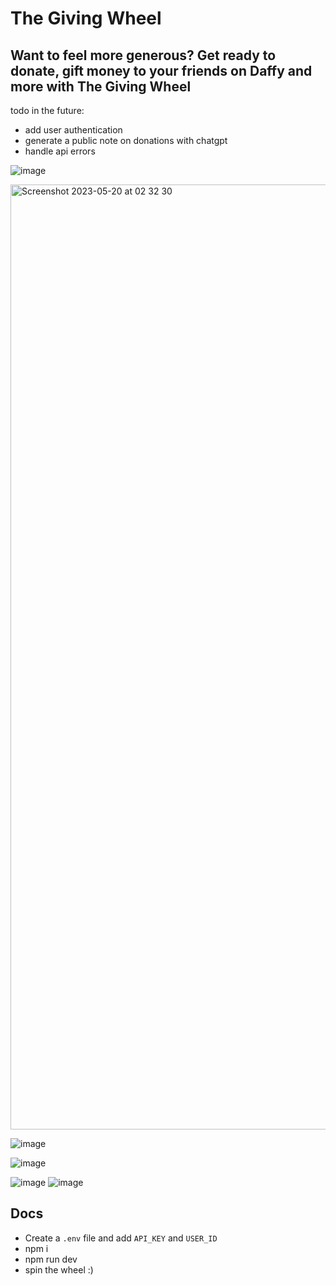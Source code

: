 # The Giving Wheel

## Want to feel more generous? Get ready to donate, gift money to your friends on Daffy and more with The Giving Wheel

todo in the future:
- add user authentication
- generate a public note on donations with chatgpt
- handle api errors

![image](https://github.com/daianaszw/public-api-hack/assets/103959708/d0c9d030-be41-4a3d-9473-8bff6d2a68c4)

<img width="1512" alt="Screenshot 2023-05-20 at 02 32 30" src="https://github.com/daianaszw/public-api-hack/assets/103959708/4c6b95f2-abfa-4137-a65f-10997d505d19">

![image](https://github.com/daianaszw/public-api-hack/assets/103959708/6a0782e3-ca41-4887-bec0-7fee5cb87d91)

![image](https://github.com/daianaszw/public-api-hack/assets/103959708/5063655c-27fb-495b-873d-236314de415e)

![image](https://github.com/daianaszw/public-api-hack/assets/103959708/b2018411-8709-4357-b834-84f78bc2bf29)
![image](https://github.com/daianaszw/public-api-hack/assets/103959708/cd3c9421-57e9-4c40-b5e0-c90a1d161eea)

## Docs

- Create a `.env` file and add `API_KEY` and `USER_ID`
- npm i
- npm run dev
- spin the wheel :)
